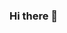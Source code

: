 ### Hi there 👋

<!--
**Aline Moura** 

I am a Teleinformatics Engineer, postgraduate in Strategic Business Management and PMP Certified specializing in Data Science. Since 2021, i have developed solutions for business problems from the conception of the business challenge, data manipulation and exploratory analysis to training machine learning models and then converting algorithm performance into information and results for the company.

Analytical Tools:
- Data Collect: SQL
- Data Processing and Analysis: Pyhton (Pandas - Numpy, Seaborn, Pyplot, Matplotlib, Scikit-learn).
- Development: Git, Jupyter, Streamlit
- Data Visualization: Tableau.
- Machine Learning Modeling: Classification, Regression, Clustering and "Learning to Ranking". 
- Machine Learning Deployment: Heroku, Amazon AWS.

The description of each project is detailed below.
